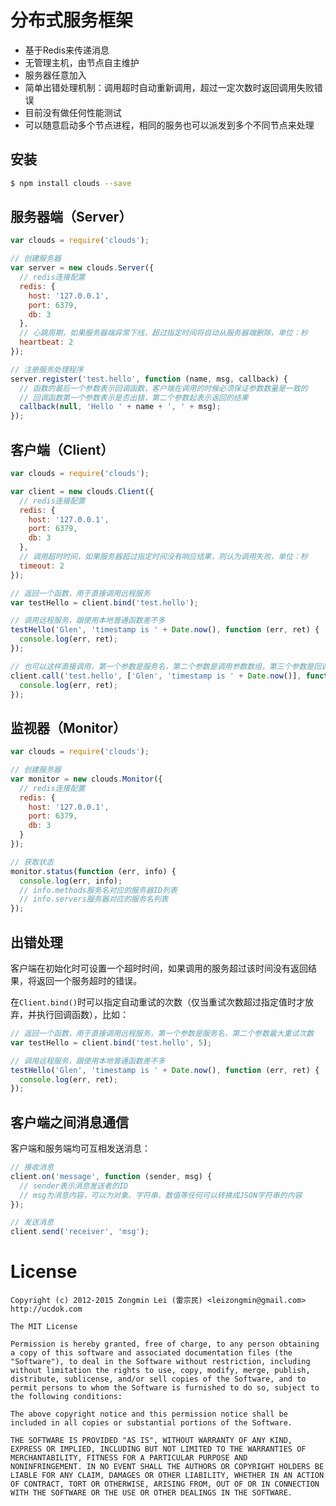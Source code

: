 分布式服务框架
============

+ 基于Redis来传递消息
+ 无管理主机，由节点自主维护
+ 服务器任意加入
+ 简单出错处理机制：调用超时自动重新调用，超过一定次数时返回调用失败错误
+ 目前没有做任何性能测试
+ 可以随意启动多个节点进程，相同的服务也可以派发到多个不同节点来处理


## 安装

```bash
$ npm install clouds --save
```


## 服务器端（Server）

```javascript
var clouds = require('clouds');

// 创建服务器
var server = new clouds.Server({
  // redis连接配置
  redis: {
    host: '127.0.0.1',
    port: 6379,
    db: 3
  },
  // 心跳周期，如果服务器端异常下线，超过指定时间将自动从服务器端删除，单位：秒
  heartbeat: 2
});

// 注册服务处理程序
server.register('test.hello', function (name, msg, callback) {
  // 函数的最后一个参数表示回调函数，客户端在调用的时候必须保证参数数量是一致的
  // 回调函数第一个参数表示是否出错，第二个参数起表示返回的结果
  callback(null, 'Hello ' + name + ', ' + msg);
});
```

## 客户端（Client）

```javascript
var clouds = require('clouds');

var client = new clouds.Client({
  // redis连接配置
  redis: {
    host: '127.0.0.1',
    port: 6379,
    db: 3
  },
  // 调用超时时间，如果服务器超过指定时间没有响应结果，则认为调用失败，单位：秒
  timeout: 2
});

// 返回一个函数，用于直接调用远程服务
var testHello = client.bind('test.hello');

// 调用远程服务，跟使用本地普通函数差不多
testHello('Glen', 'timestamp is ' + Date.now(), function (err, ret) {
  console.log(err, ret);
});

// 也可以这样直接调用，第一个参数是服务名，第二个参数是调用参数数组，第三个参数是回调函数
client.call('test.hello', ['Glen', 'timestamp is ' + Date.now()], function (err, ret) {
  console.log(err, ret);
});
```

## 监视器（Monitor）

```javascript
var clouds = require('clouds');

// 创建服务器
var monitor = new clouds.Monitor({
  // redis连接配置
  redis: {
    host: '127.0.0.1',
    port: 6379,
    db: 3
  }
});

// 获取状态
monitor.status(function (err, info) {
  console.log(err, info);
  // info.methods服务名对应的服务器ID列表
  // info.servers服务器对应的服务名列表
});
```

## 出错处理

客户端在初始化时可设置一个超时时间，如果调用的服务超过该时间没有返回结果，将返回一个服务超时的错误。

在`Client.bind()`时可以指定自动重试的次数（仅当重试次数超过指定值时才放弃，并执行回调函数），比如：

```javascript
// 返回一个函数，用于直接调用远程服务，第一个参数是服务名，第二个参数最大重试次数
var testHello = client.bind('test.hello', 5);

// 调用远程服务，跟使用本地普通函数差不多
testHello('Glen', 'timestamp is ' + Date.now(), function (err, ret) {
  console.log(err, ret);
});
```

## 客户端之间消息通信

客户端和服务端均可互相发送消息：

```javascript
// 接收消息
client.on('message', function (sender, msg) {
  // sender表示消息发送者的ID
  // msg为消息内容，可以为对象、字符串、数值等任何可以转换成JSON字符串的内容
});

// 发送消息
client.send('receiver', 'msg');
```



License
=======

```
Copyright (c) 2012-2015 Zongmin Lei (雷宗民) <leizongmin@gmail.com>
http://ucdok.com

The MIT License

Permission is hereby granted, free of charge, to any person obtaining
a copy of this software and associated documentation files (the
"Software"), to deal in the Software without restriction, including
without limitation the rights to use, copy, modify, merge, publish,
distribute, sublicense, and/or sell copies of the Software, and to
permit persons to whom the Software is furnished to do so, subject to
the following conditions:

The above copyright notice and this permission notice shall be
included in all copies or substantial portions of the Software.

THE SOFTWARE IS PROVIDED "AS IS", WITHOUT WARRANTY OF ANY KIND,
EXPRESS OR IMPLIED, INCLUDING BUT NOT LIMITED TO THE WARRANTIES OF
MERCHANTABILITY, FITNESS FOR A PARTICULAR PURPOSE AND
NONINFRINGEMENT. IN NO EVENT SHALL THE AUTHORS OR COPYRIGHT HOLDERS BE
LIABLE FOR ANY CLAIM, DAMAGES OR OTHER LIABILITY, WHETHER IN AN ACTION
OF CONTRACT, TORT OR OTHERWISE, ARISING FROM, OUT OF OR IN CONNECTION
WITH THE SOFTWARE OR THE USE OR OTHER DEALINGS IN THE SOFTWARE.
```
